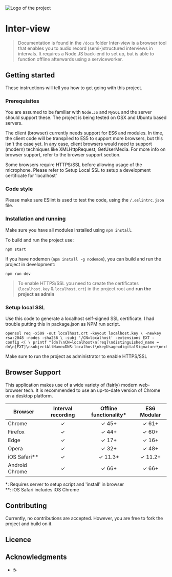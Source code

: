 
![Logo of the project](./doc/github-icon.png)
# Inter-view
> Documentation is found in the `/docs` folder
Inter-view is a browser tool that enables you to audio record (semi-)structured interviews in intervals. It requires a Node.JS back-end to set up, but is able to function offline afterwards using a serviceworker.
<!-- Add a nice image here at the end of the week, showing off your shiny frontend 📸 -->

<!-- Maybe a table of contents here? 📚 -->

## Getting started
These instructions will tell you how to get going with this project.

### Prerequisites
You are assumed to be familiar with `Node.JS` and `MySQL` and the server should support these. The project is being tested on OSX and Ubuntu based servers. 

The client (browser) currently needs support for ES6 and modules. In time, the client code will be transpiled to ES5 to support more browsers, but this isn't the case yet. In any case, client browsers would need to support (modern) techniques like XMLHttpRequest, GetUserMedia. For more info on browser support, refer to the browser support section.

Some browsers require HTTPS/SSL before allowing usage of the microphone. Please refer to Setup Local SSL to setup a development certificate for 'localhost'

### Code style
Please make sure ESlint is used to test the code, using the `/.eslintrc.json` file.

### Installation and running
Make sure you have all modules installed using `npm install`.

To build and run the project use:
```
npm start
```

If you have nodemon (`npm install -g nodemon`), you can build and run the project in development:
```
npm run dev
```

> To enable HTTPS/SSL you need to create the certificates (`localhost.key` & `localhost.crt`) in the project root and **run the project as admin**

### Setup local SSL
Use this code to generate a localhost self-signed SSL certificate. I had trouble putting this in package.json as NPM run script.
```
openssl req -x509 -out localhost.crt -keyout localhost.key \ -newkey rsa:2048 -nodes -sha256 \ -subj '/CN=localhost' -extensions EXT -config <( \ printf "[dn]\nCN=localhost\n[req]\ndistinguished_name = dn\n[EXT]\nsubjectAltName=DNS:localhost\nkeyUsage=digitalSignature\nextendedKeyUsage=serverAuth")
```
Make sure to run the project as administrator to enable HTTPS/SSL

## Browser Support
This application makes use of a wide variety of (fairly) modern web-browser tech. It is recommended to use an up-to-date version of Chrome on a desktop platform.

| Browser        | Interval recording | Offline functionality* | ES6 Modular |
|----------------|:------------------:|:----------------------:|:-----------:|
| Chrome         | ✓                  | ✓ 45+                 | ✓ 61+       |
| Firefox        | ✓                  | ✓ 44+                 | ✓ 60+       |
| Edge           | ✓                  | ✓ 17+                 | ✓ 16+       |
| Opera          | ✓                  | ✓ 32+                 | ✓ 48+       |
| iOS Safari**   | ✓                  | ✓ 11.3+               | ✓ 11.2+     |
| Android Chrome | ✓                  | ✓ 66+                 | ✓ 66+       |
*: Requires server to setup script and 'install' in browser  
**: iOS Safari includes iOS Chrome

## Contributing
Currently, no contributions are accepted. However, you are free to fork the project and build on it.

## Licence
<!-- How about a license here?  (or is it a licence?) 🤷 -->

## Acknowledgments
* ☕️️️️
